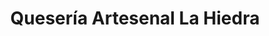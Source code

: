 ---
title: "Quesería Artesenal La Hiedra"
url: /lagunilla/queseria-artesenal-la-hiedra/
shop: Feinkost
---